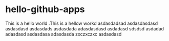 # hello-github-apps
This is a hello world
  .This is a hellow workd
asdasdadsad
asdasdasdasd
asdasdasd
asdasdads
asdasdada
adasdasdasd
asdadasd
sdsdsd
asdadad
adasdasd
asdasdasa
adasdasda
zxczxczxc
asdasdasd
